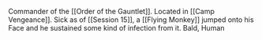 Commander of the [[Order of the Gauntlet]].
Located in [[Camp Vengeance]].
Sick as of [[Session 15]], a [[Flying Monkey]] jumped onto his Face and he sustained some kind of infection from it.
Bald, Human